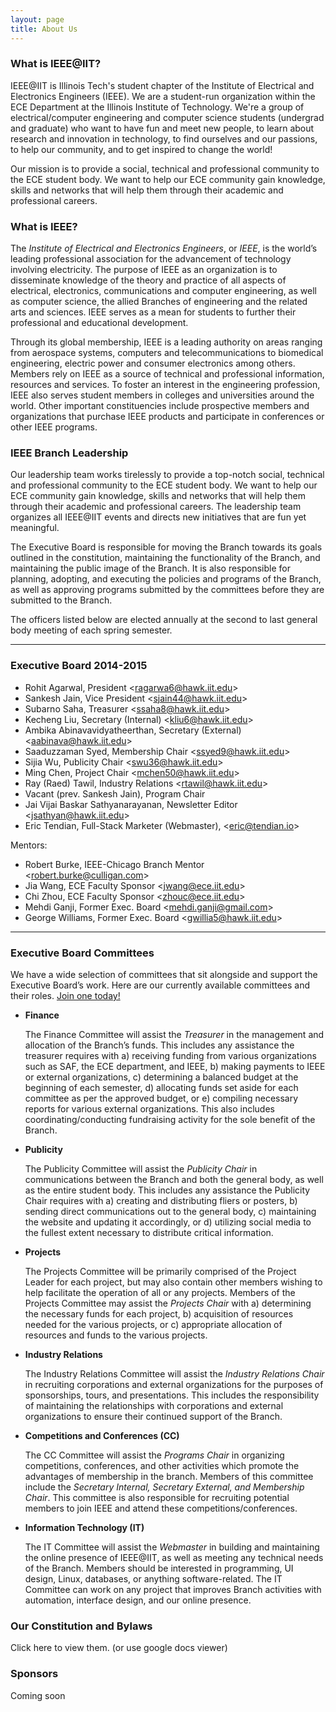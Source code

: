```yaml
---
layout: page
title: About Us
---
```


### What is IEEE@IIT?

IEEE@IIT is Illinois Tech's student chapter of the Institute of Electrical and Electronics Engineers (IEEE). We are a student-run organization within the ECE Department at the Illinois Institute of Technology. We're a group of electrical/computer engineering and computer science students (undergrad and graduate) who want to have fun and meet new people, to learn about research and innovation in technology, to find ourselves and our passions, to help our community, and to get inspired to change the world!

Our mission is to provide a social, technical and professional community to the ECE student body. We want to help our ECE community gain knowledge, skills and networks that will help them through their academic and professional careers.

### What is IEEE?

The _Institute of Electrical and Electronics Engineers_, or _IEEE_, is the world’s leading professional association for the advancement of technology involving electricity. The purpose of IEEE as an organization is to disseminate knowledge of the theory and practice of all aspects of electrical, electronics, communications and computer engineering, as well as computer science, the allied Branches of engineering and the related arts and sciences. IEEE serves as a mean for students to further their professional and educational development.

Through its global membership, IEEE is a leading authority on areas ranging from aerospace systems, computers and telecommunications to biomedical engineering, electric power and consumer electronics among others. Members rely on IEEE as a source of technical and professional information, resources and services. To foster an interest in the engineering profession, IEEE also serves student members in colleges and universities around the world. Other important constituencies include prospective members and organizations that purchase IEEE products and participate in conferences or other IEEE programs.


### IEEE Branch Leadership

Our leadership team works tirelessly to provide a top-notch social, technical and professional community to the ECE student body. We want to help our ECE community gain knowledge, skills and networks that will help them through their academic and professional careers. The leadership team organizes all IEEE@IIT events and directs new initiatives that are fun yet meaningful.

The Executive Board is responsible for moving the Branch towards its goals outlined in the constitution, maintaining the functionality of the Branch, and maintaining the public image of the Branch. It is also responsible for planning, adopting, and executing the policies and programs of the Branch, as well as approving programs submitted by the committees before they are submitted to the Branch.

The officers listed below are elected annually at the second to last general body meeting of each spring semester.

* * *

### Executive Board 2014-2015

* Rohit Agarwal, President <[ragarwa6@hawk.iit.edu](mailto:ragarwa6@hawk.iit.edu)>
* Sankesh Jain, Vice President <[sjain44@hawk.iit.edu](mailto:sjain44@hawk.iit.edu)>
* Subarno Saha, Treasurer <[ssaha8@hawk.iit.edu](mailto:ssaha8@hawk.iit.edu)>
* Kecheng Liu, Secretary (Internal) <[kliu6@hawk.iit.edu](mailto:kliu6@hawk.iit.edu)>
* Ambika Abinavavidyatheerthan, Secretary (External) <[aabinava@hawk.iit.edu](mailto:aabinava@hawk.iit.edu)>
* Saaduzzaman Syed, Membership Chair <[ssyed9@hawk.iit.edu](mailto:ssyed9@hawk.iit.edu)>
* Sijia Wu, Publicity Chair <[swu36@hawk.iit.edu](mailto:swu36@hawk.iit.edu)>
* Ming Chen, Project Chair <[mchen50@hawk.iit.edu](mailto:mchen50@hawk.iit.edu)>
* Ray (Raed) Tawil, Industry Relations <[rtawil@hawk.iit.edu](mailto:rtawil@hawk.iit.edu)>
* Vacant (prev. Sankesh Jain), Program Chair <Vacant>
* Jai Vijai Baskar Sathyanarayanan, Newsletter Editor <[jsathyan@hawk.iit.edu](mailto:jsathyan@hawk.iit.edu)>
* Eric Tendian, Full-Stack Marketer (Webmaster), <[eric@tendian.io](mailto:eric@tendian.io)>

Mentors:

* Robert Burke, IEEE-Chicago Branch Mentor <[robert.burke@culligan.com](mailto:robert.burke@culligan.com)>
* Jia Wang, ECE Faculty Sponsor <[jwang@ece.iit.edu](mailto:jwang@ece.iit.edu)>
* Chi Zhou, ECE Faculty Sponsor <[zhouc@ece.iit.edu](mailto:zhouc@ece.iit.edu)>
* Mehdi Ganji, Former Exec. Board <[mehdi.ganji@gmail.com](mailto:mehdi.ganji@gmail.com)>
* George Williams, Former Exec. Board <[gwillia5@hawk.iit.edu](mailto:gwillia5@hawk.iit.edu)>

* * *

### Executive Board Committees

We have a wide selection of committees that sit alongside and support the Executive Board’s work. Here are our currently available committees and their roles. [Join one today!](http://mypages.iit.edu/~ieee/contact-us/)

*   **Finance**

    The Finance Committee will assist the _Treasurer_ in the management and allocation of the Branch’s funds.  This includes any assistance the treasurer requires with a) receiving funding from various organizations such as SAF, the ECE department, and IEEE, b) making payments to IEEE or external organizations, c) determining a balanced budget at the beginning of each semester, d) allocating funds set aside for each committee as per the approved budget, or e) compiling necessary reports for various external organizations. This also includes coordinating/conducting fundraising activity for the sole benefit of the Branch.

*   **Publicity**

    The Publicity Committee will assist the _Publicity Chair_ in communications between the Branch and both the general body, as well as the entire student body.  This includes any assistance the Publicity Chair requires with a) creating and distributing fliers or posters, b) sending direct communications out to the general body, c) maintaining the website and updating it accordingly, or d) utilizing social media to the fullest extent necessary to distribute critical information.

*   **Projects**

    The Projects Committee will be primarily comprised of the Project Leader for each project, but may also contain other members wishing to help facilitate the operation of all or any projects. Members of the Projects Committee may assist the _Projects Chair_ with a) determining the necessary funds for each project, b) acquisition of resources needed for the various projects, or c) appropriate allocation of resources and funds to the various projects.

*   **Industry Relations**

    The Industry Relations Committee will assist the _Industry Relations Chair_ in recruiting corporations and external organizations for the purposes of sponsorships, tours, and presentations. This includes the responsibility of maintaining the relationships with corporations and external organizations to ensure their continued support of the Branch.

*   **Competitions and Conferences (CC)**

    The CC Committee will assist the _Programs Chair_ in organizing competitions, conferences, and other activities which promote the advantages of membership in the branch. Members of this committee include the _Secretary Internal, Secretary External, and Membership Chair_. This committee is also responsible for recruiting potential members to join IEEE and attend these competitions/conferences.

*   **Information Technology (IT)**

    The IT Committee will assist the _Webmaster_ in building and maintaining the online presence of IEEE@IIT, as well as meeting any technical needs of the Branch. Members should be interested in programming, UI design, Linux, databases, or anything software-related. The IT Committee can work on any project that improves Branch activities with automation, interface design, and our online presence.

### Our Constitution and Bylaws

Click here to view them. (or use google docs viewer)

### Sponsors

Coming soon
